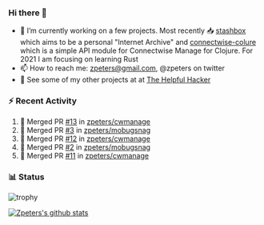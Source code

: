 ### Hi there 👋


- 🔭 I’m currently working on a few projects.  Most recently :inbox_tray: [stashbox](https://github.com/zpeters/stashbox) which aims to be a personal "Internet Archive" and [connectwise-colure](https://github.com/zpeters/connectwise-clojure) which is a simple API module for Connectwise Manage for Clojure.  For 2021 I am focusing on learning Rust
- 📫 How to reach me: zpeters@gmail.com, @zpeters on twitter
- 👋 See some of my other projects at at [The Helpful Hacker](https://thehelpfulhacker.net)

### :zap: Recent Activity

<!--START_SECTION:activity-->
1. 🎉 Merged PR [#13](https://github.com/zpeters/cwmanage/pull/13) in [zpeters/cwmanage](https://github.com/zpeters/cwmanage)
2. 🎉 Merged PR [#3](https://github.com/zpeters/mobugsnag/pull/3) in [zpeters/mobugsnag](https://github.com/zpeters/mobugsnag)
3. 🎉 Merged PR [#12](https://github.com/zpeters/cwmanage/pull/12) in [zpeters/cwmanage](https://github.com/zpeters/cwmanage)
4. 🎉 Merged PR [#2](https://github.com/zpeters/mobugsnag/pull/2) in [zpeters/mobugsnag](https://github.com/zpeters/mobugsnag)
5. 🎉 Merged PR [#11](https://github.com/zpeters/cwmanage/pull/11) in [zpeters/cwmanage](https://github.com/zpeters/cwmanage)
<!--END_SECTION:activity-->

### :bar_chart: Status

![trophy](https://github-profile-trophy.vercel.app/?username=zpeters)

[![Zpeters's github stats](https://github-readme-stats.vercel.app/api?username=zpeters)](https://github.com/zpeters/github-readme-stats&show_icons=true)
